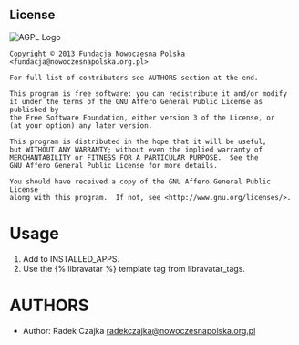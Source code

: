 License
-------

  ![AGPL Logo](http://www.gnu.org/graphics/agplv3-155x51.png)
    
    Copyright © 2013 Fundacja Nowoczesna Polska <fundacja@nowoczesnapolska.org.pl>
    
    For full list of contributors see AUTHORS section at the end. 

    This program is free software: you can redistribute it and/or modify
    it under the terms of the GNU Affero General Public License as published by
    the Free Software Foundation, either version 3 of the License, or
    (at your option) any later version.

    This program is distributed in the hope that it will be useful,
    but WITHOUT ANY WARRANTY; without even the implied warranty of
    MERCHANTABILITY or FITNESS FOR A PARTICULAR PURPOSE.  See the
    GNU Affero General Public License for more details.

    You should have received a copy of the GNU Affero General Public License
    along with this program.  If not, see <http://www.gnu.org/licenses/>.


Usage
=====

1. Add to INSTALLED_APPS.
2. Use the {% libravatar %} template tag from libravatar_tags.
   

AUTHORS
=======
 
* Author: Radek Czajka <radekczajka@nowoczesnapolska.org.pl>


